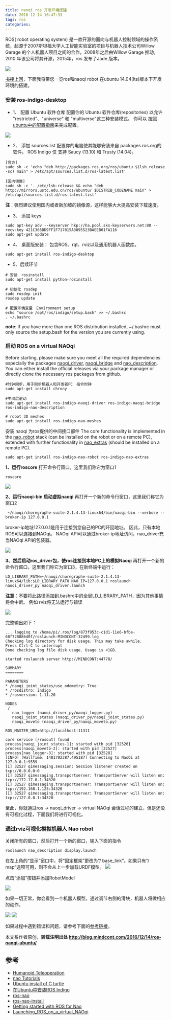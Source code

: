 ```yaml
---
title: naoqi ros 开发环境搭建
date: 2016-12-14 16:47:33
tags: ros
categories:
---
```

ROS( robot operating system) 是一款开源的面向与机器人控制领域的操作系统，起源于2007斯坦福大学人工智能实验室的项目与机器人技术公司Willow Garage 的个人机器人项目之间的合作，2008年之后由Willow Garage 推动，2010 年该公司将其开源，2015年，ros 发布了Jade 版本。
<!--more-->
![](http://static.mindcont.com/blog/images/ubuntu/ros/hero_product.jpg)

[书接上回](http://blog.mindcont.com/2016/12/14/naoqi-robot-sdk-ubuntu/)，下面我将带您一览ros和naoqi robot 在ubuntu 14.04(lts)版本下开发环境的搭建。

### 安装 ros-indigo-desktop

* 1、 配置 Ubuntu 软件仓库
配置你的 Ubuntu 软件仓库(repositories) 以允许 "restricted"、"universe" 和 "multiverse"这三种安装模式。 你可以 [按照ubuntu中的配置指南](https://help.ubuntu.com/community/Repositories/Ubuntu)来完成配置。

![](http://static.mindcont.com/blog/images/ubuntu/ros/ubuntu-repositories-config.png)


* 2、 添加 sources.list
配置你的电脑使其能够安装来自 packages.ros.org的软件。 ROS Indigo 仅 支持 Saucy (13.10) 和 Trusty (14.04)。
```
[官方]
sudo sh -c 'echo "deb http://packages.ros.org/ros/ubuntu $(lsb_release -sc) main" > /etc/apt/sources.list.d/ros-latest.list'

[国内镜像]
sudo sh -c '. /etc/lsb-release && echo "deb http://mirrors.ustc.edu.cn/ros/ubuntu/ $DISTRIB_CODENAME main" > /etc/apt/sources.list.d/ros-latest.list'
```
 **注**：强烈建议使用国内或者新加坡的镜像源，这样能够大大提高安装下载速度。

* 3、 添加 keys
```
sudo apt-key adv --keyserver hkp://ha.pool.sks-keyservers.net:80 --recv-key 421C365BD9FF1F717815A3895523BAEEB01FA116
sudo apt-get update
```
* 4、 桌面版安装： 包含ROS、rqt、rviz以及通用机器人函数库。
```
sudo apt-get install ros-indigo-desktop
```

* 5、后续环节
```
# 安装　rosinstall
sudo apt-get install python-rosinstall

# 初始化 rosdep
sudo rosdep init
rosdep update

# 配置环境变量　Environment setup
echo "source /opt/ros/indigo/setup.bash" >> ~/.bashrc
. ~/.bashrc
```
 **note**: If you have more than one ROS distribution installed, ~/.bashrc must only source the setup.bash for the version you are currently using.

### 启动 ROS on a virtual NAOqi
Before starting, please make sure you meet all the required dependencies especially the packages [naoqi_driver](http://wiki.ros.org/naoqi_driver), [naoqi_bridge](http://wiki.ros.org/naoqi_bridge) and [nao_description](http://wiki.ros.org/nao_description). You can either install the official releases via your package manager or directly clone the necessary ros packages from github.

```
#时钟同步，用于同步机器人和开发者PC　指令时钟
sudo apt-get install chrony

#中间层驱动
sudo apt-get install ros-indigo-naoqi-driver ros-indigo-naoqi-bridge ros-indigo-nao-description

# robot 3D meshes
sudo apt-get install ros-indigo-nao-meshes
```

安装 naoqi 为ros提供的中间接口部件
The core functionality is implemented in the [nao_robot](http://wiki.ros.org/nao_robot) stack (can be installed on the robot or on a remote PC), extended with further functionality in [nao_extras](http://wiki.ros.org/nao_extras) (should be installed on a remote PC).
```
sudo apt-get install ros-indigo-nao-robot ros-indigo-nao-extras
```
**1、运行roscore**
打开命令行窗口，这里我们称它为窗口1
```
roscore
```

![](http://static.mindcont.com/blog/images/ubuntu/ros/roscore.png)

**2、运行naoqi-bin 启动虚拟naoqi**
再打开一个新的命令行窗口，这里我们称它为窗口2
```
 ~/naoqi/choregraphe-suite-2.1.4.13-linux64/bin/naoqi-bin --verbose --broker-ip 127.0.0.1
```
broker-ip地址127.0.0.1是用于连接到您自己的PC的环回地址。 因此，只有本地ROS可以连接到NAOqi。 NAOqi API可以通过broker-ip地址访问，nao_driver充当NAOqi API的包装器。

![](http://static.mindcont.com/blog/images/ubuntu/ros/naoqi-bin.png)

**3、然后启动ros_driver包，使ros连接到本地PC上的模拟Naoqi**
再打开一个新的命令行窗口，这里我们称它为窗口3，在新终端中运行：

```
LD_LIBRARY_PATH=~/naoqi/choregraphe-suite-2.1.4.13-linux64/lib:$LD_LIBRARY_PATH NAO_IP=127.0.0.1 roslaunch naoqi_driver_py naoqi_driver.launch
```
**注意**：不要将此路径添加到.bashrc中的全局LD_LIBRARY_PATH，因为其他事情将会中断。 例如 rviz将无法运行与错误

![](http://static.mindcont.com/blog/images/ubuntu/ros/naoqi_driver_launch.png)

完整输出如下：
```
... logging to /home/pi/.ros/log/873f953c-c1d1-11e6-bfbe-68f728886d0f/roslaunch-MINDCONT-32499.log
Checking log directory for disk usage. This may take awhile.
Press Ctrl-C to interrupt
Done checking log file disk usage. Usage is <1GB.

started roslaunch server http://MINDCONT:44778/

SUMMARY
========

PARAMETERS
* /naoqi_joint_states/use_odometry: True
* /rosdistro: indigo
* /rosversion: 1.11.20

NODES
 /
   nao_logger (naoqi_driver_py/naoqi_logger.py)
   naoqi_joint_states (naoqi_driver_py/naoqi_joint_states.py)
   naoqi_moveto (naoqi_driver_py/naoqi_moveto.py)

ROS_MASTER_URI=http://localhost:11311

core service [/rosout] found
process[naoqi_joint_states-1]: started with pid [32526]
process[naoqi_moveto-2]: started with pid [32527]
process[nao_logger-3]: started with pid [32528]
[INFO] [WallTime: 1481702387.495187] Connecting to NaoQi at 127.0.0.1:9559
[I] 32527 qimessaging.session: Session listener created on tcp://0.0.0.0:0
[I] 32527 qimessaging.transportserver: TransportServer will listen on: tcp://172.17.0.1:34320
[I] 32527 qimessaging.transportserver: TransportServer will listen on: tcp://192.168.1.123:34320
[I] 32527 qimessaging.transportserver: TransportServer will listen on: tcp://127.0.0.1:34320
```
至此，你就通过ros -> naoqi_driver -> virtual NAOqi 会话过程的建立，但是还没有可视化过程，下面我们将进行可视化。


### 通过rviz可视化模拟机器人 Nao robot

关闭所有的窗口，然后打开一个新的窗口，输入下面的指令
```
roslaunch nao_description display.launch
```

在左上角的“显示”窗口中，将“固定框架”更改为“/ base_link”。如果只有“/ map”选项可用，则不会从上一步加载URDF模型。
![](http://static.mindcont.com/blog/images/ubuntu/ros/fixed-frame-base_link.jpg)

点击“添加”按钮并添加RobotModel

![](http://static.mindcont.com/blog/images/ubuntu/ros/add-robot-model.png)

如果一切正常，你会看到一个机器人模型。通过调节右侧的滑块，机器人将做相应的动作。

![](http://static.mindcont.com/blog/images/ubuntu/ros/naoqi-display.jpg)
![](http://static.mindcont.com/blog/images/ubuntu/ros/turtlebot.jpg)

如果过程中遇到错误和问题，请参考下面的[参考链接](http://blog.mindcont.coms/2016/12/14/ros-naoqi-ubuntu/#参考)。

本文系作者原创，**转载注明出处 http://blog.mindcont.com/2016/12/14/ros-naoqi-ubuntu/**
## 参考
* [Humanoid Teleoperation](http://wiki.ros.org/openni/Contests/ROS%203D/Humanoid%20Teleoperation)
* [nao Tutorials](http://wiki.ros.org/nao/Tutorials)
* [Ubuntu install of C turtle](http://wiki.ros.org/cturtle/Installation/Ubuntu)
* [在Ubuntu中安装ROS Indigo](http://wiki.ros.org/cn/indigo/Installation/Ubuntu)
* [ros-nao](http://wiki.ros.org/nao)
* [ros-nao-install](http://wiki.ros.org/nao/Tutorials/Installation)
* [Getting started with ROS for Nao](http://wiki.ros.org/nao/Tutorials/Getting-Started)
* [Launching_ROS_on_a_virtual_NAOqi](http://wiki.ros.org/nao/Tutorials/Getting-Started#Launching_ROS_on_a_virtual_NAOqi)
